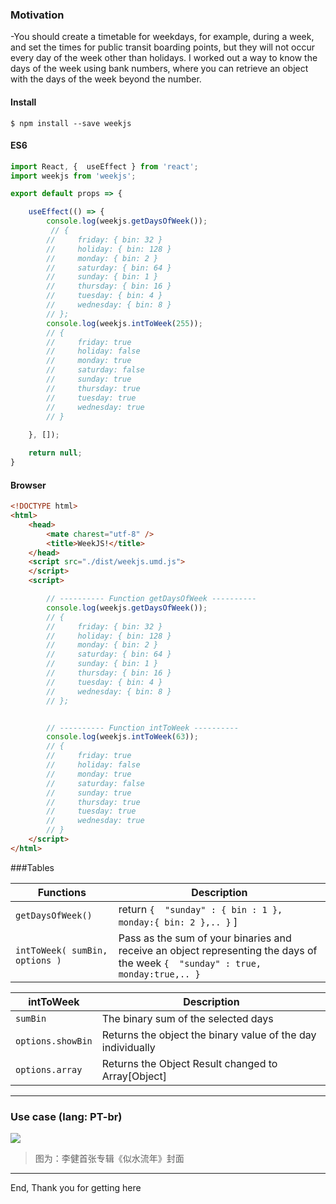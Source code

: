 ### Motivation

-You should create a timetable for weekdays, for example, during a week, and set the times for public transit boarding points, but they will not occur every day of the week other than holidays. I worked out a way to know the days of the week using bank numbers, where you can retrieve an object with the days of the week beyond the number.



#### Install

`$ npm install --save weekjs`

#### ES6

```js
import React, {  useEffect } from 'react';
import weekjs from 'weekjs';

export default props => {

	useEffect(() => {
		console.log(weekjs.getDaysOfWeek());
		 // {
        //     friday: { bin: 32 }
        //     holiday: { bin: 128 }
        //     monday: { bin: 2 }
        //     saturday: { bin: 64 }
        //     sunday: { bin: 1 }
        //     thursday: { bin: 16 }
        //     tuesday: { bin: 4 }
        //     wednesday: { bin: 8 }
        // };
		console.log(weekjs.intToWeek(255));
		// {
        //     friday: true
        //     holiday: false
        //     monday: true
        //     saturday: false
        //     sunday: true
        //     thursday: true
        //     tuesday: true
        //     wednesday: true
        // }
		  
	}, []);

	return null;
}
```

#### Browser

```html
<!DOCTYPE html>
<html>
    <head>
        <mate charest="utf-8" />
        <title>WeekJS!</title>
    </head>
	<script src="./dist/weekjs.umd.js">
    </script>
    <script>

        // ---------- Function getDaysOfWeek ---------- 
        console.log(weekjs.getDaysOfWeek());
        // {
        //     friday: { bin: 32 }
        //     holiday: { bin: 128 }
        //     monday: { bin: 2 }
        //     saturday: { bin: 64 }
        //     sunday: { bin: 1 }
        //     thursday: { bin: 16 }
        //     tuesday: { bin: 4 }
        //     wednesday: { bin: 8 }
        // };


        // ---------- Function intToWeek ---------- 
        console.log(weekjs.intToWeek(63));
        // {
        //     friday: true
        //     holiday: false
        //     monday: true
        //     saturday: false
        //     sunday: true
        //     thursday: true
        //     tuesday: true
        //     wednesday: true
        // } 
    </script>
</html>
```
                    
###Tables

| Functions | Description                    |
| ------------- | ------------------------------ |
| `getDaysOfWeek()`      |  return `{  "sunday" : { bin : 1 }, monday:{ bin: 2 },.. }`	 ]       |
| `intToWeek( sumBin, options )`   | Pass as the sum of your binaries and receive an object representing the days of the week  `{  "sunday" : true, monday:true,.. }`   |

| intToWeek | Description                    |
| ------------- | ------------------------------ |
| `sumBin`      |  The binary sum of the selected days |
| `options.showBin`   |  Returns the object the binary value of the day individually   |
| `options.array`   |  Returns the Object Result changed to Array[Object]    |


----

### Use case (lang: PT-br)


[![](https://i.ibb.co/JCJQjCr/print.png)](https://pandao.github.io/editor.md/examples/images/7.jpg "Olá Ônibus - Application for transport public in Campo Mourão City.")

> 图为：李健首张专辑《似水流年》封面
                
----

End, Thank you for getting here 